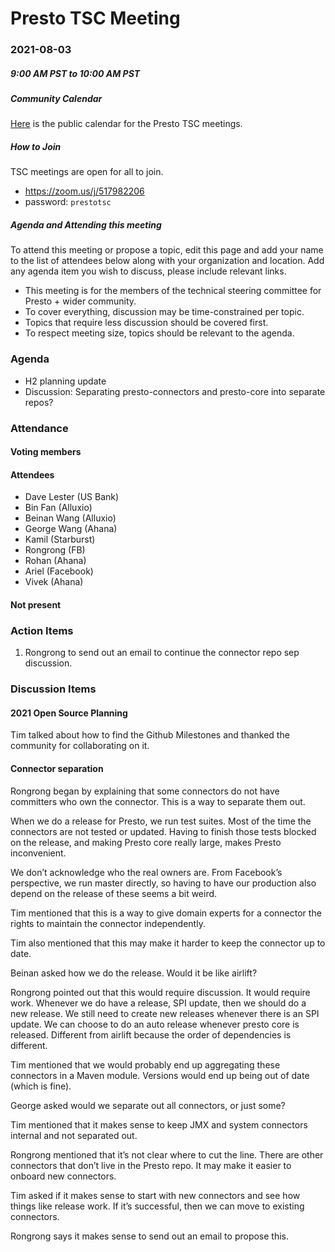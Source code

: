 # Presto TSC Meeting

### 2021-08-03
##### 9:00 AM PST to 10:00 AM PST

##### Community Calendar

[Here](https://calendar.google.com/calendar/embed?src=linuxfoundation.org_vrjlva5b0u73ps75fvnv5sasi4%40group.calendar.google.com&ctz=America%2FChicago) is the public calendar for the Presto TSC meetings.

##### How to Join

TSC meetings are open for all to join.

* https://zoom.us/j/517982206
* password: `prestotsc`

##### Agenda and Attending this meeting

To attend this meeting or propose a topic, edit this page and add your name to the list of attendees below along with your organization and location. Add any agenda item you wish to discuss, please include relevant links.

* This meeting is for the members of the technical steering committee for Presto + wider community.
* To cover everything, discussion may be time-constrained per topic.
* Topics that require less discussion should be covered first.
* To respect meeting size, topics should be relevant to the agenda.

### Agenda

* H2 planning update
* Discussion: Separating presto-connectors and presto-core into separate repos?

### Attendance
#### Voting members


#### Attendees

* Dave Lester (US Bank)
* Bin Fan (Alluxio)
* Beinan Wang (Alluxio)
* George Wang (Ahana)
* Kamil (Starburst)
* Rongrong (FB)
* Rohan (Ahana)
* Ariel (Facebook)
* Vivek (Ahana)

#### Not present

### Action Items
1. Rongrong to send out an email to continue the connector repo sep discussion.

### Discussion Items

#### 2021 Open Source Planning

Tim talked about how to find the Github Milestones and thanked the community for collaborating on it.

#### Connector separation

Rongrong began by explaining that some connectors do not have committers who own the connector.  This is a way to separate them out.

When we do a release for Presto, we run test suites.  Most of the time the connectors are not tested or updated.  Having to finish those tests blocked on the release, and making Presto core really large, makes Presto inconvenient.

We don’t acknowledge who the real owners are.  From Facebook’s perspective, we run master directly, so having to have our production also depend on the release of these seems a bit weird.

Tim mentioned that this is a way to give domain experts for a connector the rights to maintain the connector independently.

Tim also mentioned that this may make it harder to keep the connector up to date.

Beinan asked how we do the release.  Would it be like airlift?

Rongrong pointed out that this would require discussion.  It would require work.  Whenever we do have a release, SPI update, then we should do a new release.  We still need to create new releases whenever there is an SPI update.  We can choose to do an auto release whenever presto core is released.  Different from airlift because the order of dependencies is different.

Tim mentioned that we would probably end up aggregating these connectors in a Maven module.  Versions would end up being out of date (which is fine).

George asked would we separate out all connectors, or just some?

Tim mentioned that it makes sense to keep JMX and system connectors internal and not separated out.

Rongrong mentioned that it’s not clear where to cut the line.  There are other connectors that don’t live in the Presto repo.  It may make it easier to onboard new connectors.

Tim asked if it makes sense to start with new connectors and see how things like release work.  If it’s successful, then we can move to existing connectors.

Rongrong says it makes sense to send out an email to propose this.
